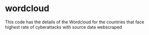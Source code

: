# wordcloud
This code has the details of the Wordcloud for the countries that face highest rate of cyberattacks with source data webscraped 
